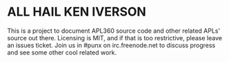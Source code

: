 # ALL HAIL KEN IVERSON #

This is a project to document APL360 source code and other related APLs' source out there. Licensing is MIT, and if that is too restrictive, please leave an issues ticket. Join us in #punx on irc.freenode.net to discuss progress and see some other cool related work.
